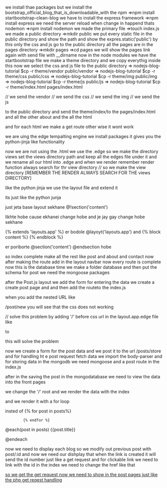 we install thae packages 
but we install the bootstrap_official_blog_that_is_downloadable_with the npm 
=>npm install startbootstrap-clean-blog
we have to install the express framework
=>npm install express
we need the server reload when change in happend thats nodemon
=>npm install nodemon
we made the primary file 
=>touch index.js
we made a public directory
=>mkdir public
we put every static file in the public directory and show the path
and show the expres.static('public') by this
only the css and js go to the public directory
all the pages are in the pages directory
=>mkdir pages
=>cd pages
we will show the pages link again with send file with __dirname
now in the node modules we have the startbootstrap file we 
make a theme directory and we copy everythig inside this 
now we select the css and js file to the public directory
=> nodejs-blog-tutorial $cp -r theme/vendor public/vendor
=> nodejs-blog-tutorial $cp -r theme/css public/css
=> nodejs-blog-tutorial $cp -r theme/img public/img
=> nodejs-blog-tutorial $cp -r theme/js public/js
=> nodejs-blog-tutorial $cp -r theme/index.html pages/index.html


// we send the vendor 
// we send the css
// we send the img
// we send the js 

to the public directory
and send the theme/index/to the pages/index.html
and all the other about and the all the html


and for each html we make a get route other wise it wont work


we are uing the edge tempalting engine 
we install packages
it gives you the python-jinja like functionality


now we are not using the .html we use the .edge
so we make the directory views set the views directory path and keep all the edges file 
under it and we rename all our html into .edge and when we render
remember render function always search for thr view directory
// so we make the view directory
[REMEMBER THE RENDER ALWAYS SEARCH FOR THE views DIRECTORY]

like the python jinja we use the layout file and extend it

its just like the python junja

just jeta base layout sekhane
@!section('content')

likhte hobe cause ekhanei change hobe
and je jay gay change hobe sekhane

{% extends 'layouts.app' %}
er bodole
@layoyt('layouts.app')
and 
    {% block content %}
    {% endblock %}

er poriborte
    @section('content')
    @endsection
hobe

so index complete 
make all the rest like post and about and contact
now after making the route add in the layout navbar
now every route is complete 
now this is the database time
we make a folder database and then put the schema
for post we need the mongoose packages

after the Post.js layout
we add the form for entering the data
 we create a create post page and 
 and then add the routeto the index.js

 when you add the nested URL like

 /post/new  you will see that the css does not working

 // solve this problem by adding '/' before css url in the layout.app.edge file
 like 
 <link href="css/clean-blog.min.css" rel="stylesheet">
to

 <link href="/css/clean-blog.min.css" rel="stylesheet">

this will solve the problem

now we create a form for the post data and we post
it to the url /posts/store 
and for handling ht e post request fetch data
we import the body-parser and for storing data in the mongodb we need mongoose and a post route in the index.js

after in the saving the post in the mongodatabase
we need to view the data into the front pages


we change the '/' root and we render the data
with the index

and we render it with a for loop

insted of {% for post in posts%}

            {% endfor %}

@each(post in posts)
    {{post.title}}

@endeach


now we need to display each blog 
so we modify out previous post with post/:id
and now we need our dishplay that when the link is created it will
send the id number just like a get request
and for clickable link we need to link with the id
in the index
we need to change the href like that
<a href="/post/{{post._id}}">

so we get the get request now
we need to show in the post pages
just like the php get reqest handling